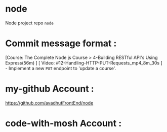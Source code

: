 # node 
Node project repo `node` 

# Commit message format : 
[Course: The Complete Node js Course > 4-Building RESTful API's Using Express(56m) ] [ Video: #12-Handling-HTTP-PUT-Requests_mp4_8m_30s ] - Implement a new `PUT` endpoint to 'update a course'.


# my-github Account : 
https://github.com/avadhutFrontEnd/node 

# code-with-mosh Account : 
